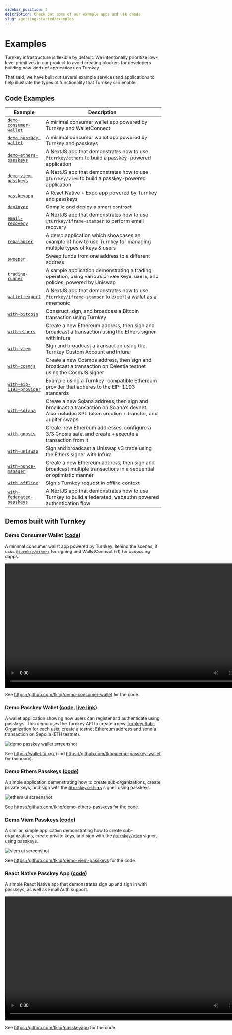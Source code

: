 ```yaml
---
sidebar_position: 3
description: Check out some of our example apps and use cases
slug: /getting-started/examples
---
```


# Examples

Turnkey infrastructure is flexible by default. We intentionally prioritize low-level primitives in our product to avoid creating blockers for developers building new kinds of applications on Turnkey.

That said, we have built out several example services and applications to help illustrate the types of functionality that Turnkey can enable.

## Code Examples

| Example                                                                                              | Description                                                                                                                 |
| ---------------------------------------------------------------------------------------------------- | --------------------------------------------------------------------------------------------------------------------------- |
| [`demo-consumer-wallet`](https://github.com/tkhq/demo-consumer-wallet)                               | A minimal consumer wallet app powered by Turnkey and WalletConnect                                                          |
| [`demo-passkey-wallet`](https://github.com/tkhq/demo-passkey-wallet)                                 | A minimal consumer wallet app powered by Turnkey and passkeys                                                               |
| [`demo-ethers-passkeys`](https://github.com/tkhq/demo-ethers-passkeys)                               | A NextJS app that demonstrates how to use `@turnkey/ethers` to build a passkey-powered application                          |
| [`demo-viem-passkeys`](https://github.com/tkhq/demo-viem-passkeys)                                   | A NextJS app that demonstrates how to use `@turnkey/viem` to build a passkey-powered application                            |
| [`passkeyapp`](https://github.com/tkhq/passkeyapp)                                                   | A React Native + Expo app powered by Turnkey and passkeys                                                                   |
| [`deployer`](https://github.com/tkhq/sdk/tree/main/examples/deployer/)                               | Compile and deploy a smart contract                                                                                         |
| [`email-recovery`](https://github.com/tkhq/sdk/tree/main/examples/email-recovery/)                   | A NextJS app that demonstrates how to use `@turnkey/iframe-stamper` to perform email recovery                               |
| [`rebalancer`](https://github.com/tkhq/sdk/tree/main/examples/rebalancer/)                           | A demo application which showcases an example of how to use Turnkey for managing multiple types of keys & users             |
| [`sweeper`](https://github.com/tkhq/sdk/tree/main/examples/sweeper/)                                 | Sweep funds from one address to a different address                                                                         |
| [`trading-runner`](https://github.com/tkhq/sdk/tree/main/examples/trading-runner/)                   | A sample application demonstrating a trading operation, using various private keys, users, and policies, powered by Uniswap |
| [`wallet-export`](https://github.com/tkhq/sdk/tree/main/examples/wallet-export/)                     | A NextJS app that demonstrates how to use `@turnkey/iframe-stamper` to export a wallet as a mnemonic                        |
| [`with-bitcoin`](https://github.com/tkhq/sdk/tree/main/examples/with-bitcoin)                        | Construct, sign, and broadcast a Bitcoin transaction using Turnkey                                                          |
| [`with-ethers`](https://github.com/tkhq/sdk/tree/main/examples/with-ethers/)                         | Create a new Ethereum address, then sign and broadcast a transaction using the Ethers signer with Infura                    |
| [`with-viem`](https://github.com/tkhq/sdk/tree/main/examples/with-viem/)                             | Sign and broadcast a transaction using the Turnkey Custom Account and Infura                                                |
| [`with-cosmjs`](https://github.com/tkhq/sdk/tree/main/examples/with-cosmjs/)                         | Create a new Cosmos address, then sign and broadcast a transaction on Celestia testnet using the CosmJS signer              |
| [`with-eip-1193-provider`](https://github.com/tkhq/sdk/tree/main/examples/with-eip-1193-provider/)   | Example using a Turnkey-compatible Ethereum provider that adheres to the EIP-1193 standards                                 |
| [`with-solana`](https://github.com/tkhq/sdk/tree/main/examples/with-solana/)                         | Create a new Solana address, then sign and broadcast a transaction on Solana’s devnet. Also includes SPL token creation + transfer, and Jupiter swaps |
| [`with-gnosis`](https://github.com/tkhq/sdk/tree/main/examples/with-gnosis/)                         | Create new Ethereum addresses, configure a 3/3 Gnosis safe, and create + execute a transaction from it                      |
| [`with-uniswap`](https://github.com/tkhq/sdk/tree/main/examples/with-uniswap/)                       | Sign and broadcast a Uniswap v3 trade using the Ethers signer with Infura                                                   |
| [`with-nonce-manager`](https://github.com/tkhq/sdk/tree/main/examples/with-nonce-manager/)           | Create a new Ethereum address, then sign and broadcast multiple transactions in a sequential or optimistic manner           |
| [`with-offline`](https://github.com/tkhq/sdk/tree/main/examples/with-offline/)                       | Sign a Turnkey request in offline context                                                                                   |
| [`with-federated-passkeys`](https://github.com/tkhq/sdk/tree/main/examples/with-federated-passkeys/) | A NextJS app that demonstrates how to use Turnkey to build a federated, webauthn powered authentication flow                |

## Demos built with Turnkey

### Demo Consumer Wallet ([code](https://github.com/tkhq/demo-consumer-wallet))

A minimal consumer wallet app powered by Turnkey. Behind the scenes, it uses [`@turnkey/ethers`](https://www.npmjs.com/package/@turnkey/ethers) for signing and WalletConnect (v1) for accessing dapps.

<p style={{ textAlign: "center" }}>
  <video controls width="800px">
    <source src="https://github.com/tkhq/demo-consumer-wallet/assets/127255904/2c3409df-2d7c-4ec3-9aa8-e2944a0b0e0a"/>
  </video>
</p>

See https://github.com/tkhq/demo-consumer-wallet for the code.

### Demo Passkey Wallet ([code](https://github.com/tkhq/demo-passkey-wallet), [live link](https://wallet.tx.xyz))

A wallet application showing how users can register and authenticate using passkeys.
This demo uses the Turnkey API to create a new [Turnkey Sub-Organization](/concepts/sub-organizations) for each user, create a testnet Ethereum address and send a transaction on Sepolia (ETH testnet).

<p style={{ textAlign: "center" }}>
  <img
    src="/demo-passkey-wallet.png"
    alt="demo passkey wallet screenshot"
    style={{ width: 800 }}
  />
</p>

See https://wallet.tx.xyz (and https://github.com/tkhq/demo-passkey-wallet for the code).

### Demo Ethers Passkeys ([code](https://github.com/tkhq/demo-ethers-passkeys))

A simple application demonstrating how to create sub-organizations, create private keys, and sign with the [`@turnkey/ethers`](https://github.com/tkhq/sdk/tree/main/packages/ethers) signer, using passkeys.

<p style={{ textAlign: "center" }}>
  <img
    src="/ethers-ui-screenshot.png"
    alt="ethers ui screenshot"
    style={{ width: 800 }}
  />
</p>

See https://github.com/tkhq/demo-ethers-passkeys for the code.

### Demo Viem Passkeys ([code](https://github.com/tkhq/demo-viem-passkeys))

A similar, simple application demonstrating how to create sub-organizations, create private keys, and sign with the [`@turnkey/viem`](https://github.com/tkhq/sdk/tree/main/packages/viem) signer, using passkeys.

<p style={{ textAlign: "center" }}>
  <img
    src="/viem-ui-screenshot.png"
    alt="viem ui screenshot"
    style={{ width: 800 }}
  />
</p>

See https://github.com/tkhq/demo-viem-passkeys for the code.

### React Native Passkey App ([code](https://github.com/tkhq/passkeyapp))

A simple React Native app that demonstrates sign up and sign in with passkeys, as well as Email Auth support.

<p style={{ textAlign: "center" }}>
  <video controls width="800px">
    <source src="https://github.com/r-n-o/passkeyapp/assets/104520680/9fabf71c-d88a-4631-8bfa-14b55c72967b"/>
  </video>
</p>

See https://github.com/tkhq/passkeyapp for the code.
